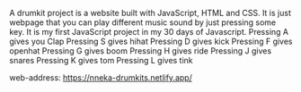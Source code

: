A drumkit project is a website built with JavaScript, HTML and CSS.
It is just webpage that you can play different music sound by just pressing some key.
It is my first JavaScript project in my 30 days of Javascript.
Pressing A gives you Clap
Pressing S gives hihat
Pressing D gives kick
Pressing F gives openhat
Pressing G gives boom
Pressing H gives ride
Pressing J gives snares
Pressing K gives tom
Pressing L gives tink

web-address: https://nneka-drumkits.netlify.app/
